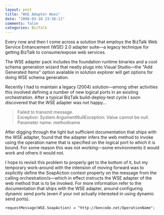 ```yaml
---
layout: post
title: "WSE Adapter Woes"
date: "2008-03-18 23:38:11"
comments: false
categories: BizTalk
---
```



Every now and then I come across a solution that employs the BizTalk Web Service Enhancement (WSE) 2.0 adapter suite—a legacy technique for getting BizTalk to consume/expose web services.

The WSE adapter pack includes the foundation runtime binaries and a cool schema generation wizard that neatly plugs into Visual Studio—the "Add Generated Items" option available in solution explorer will get options for doing WSE schema generation.

Recently I had to maintain a legacy (2004) solution—among other activities this involved defining a number of new logical ports in an existing orchestration. After a typical BizTalk build-deploy-test cycle I soon discovered that the WSE adapter was not happy...

> Failed to transmit message. <br />
> Exception: System.ArgumentNullException: Value cannot be null.<br />
> Parameter name: methodname

After digging through the light but sufficient documentation that ships with the WSE adapter, found that the adapter infers the web method to invoke using the operation name that is specified on the logical port to which it is bound. For some reason this was not working—some environments it would work and others it would not.

I hope to revisit this problem to properly get to the bottom of it, but my temporary work-around with the intension of moving forward was to explicitly define the SoapAction context property on the message from the calling orchestration/s—which in effect instructs the WSE adapter of the web method that is to be invoked. For more information refer to the documentation that ships with the WSE adapter, around configuring dynamic send ports (even if your not actually interested in using dynamic send ports).

    requestMessage(WSE.SoapAction) = "http://bencode.net/OperationName";
